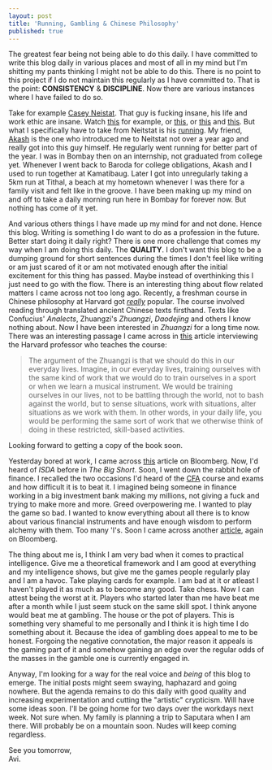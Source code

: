 ```yaml
---
layout: post
title: 'Running, Gambling & Chinese Philosophy'
published: true
---
```

The greatest fear being not being able to do this daily. I have committed to write this blog daily in various places and most of all in my mind but I'm shitting my pants thinking I might not be able to do this. There is no point to this project if I do not maintain this regularly as I have committed to. That is the point: **CONSISTENCY** & **DISCIPLINE**. Now there are various instances where I have failed to do so. 

Take for example [Casey Neistat](https://www.youtube.com/user/caseyneistat). That guy is fucking insane, his life and work ethic are insane. Watch [this](https://www.youtube.com/watch?v=DRe9DBosLD4) for example, or [this](https://www.youtube.com/watch?v=ZexvTZ1sV8U&t=317s), or [this](https://www.youtube.com/watch?v=JSJ_h3eZagU) and [this](https://www.youtube.com/watch?v=OWWUdxYFu2E). But what I specifically have to take from Neitstat is his [running](https://www.youtube.com/watch?v=hjvH9urPM24&t=21s). My friend, [Akash](https://www.instagram.com/aloft_visuals/) is the one who introduced me to Neitstat not over a year ago and really got into this guy himself. He regularly went running for better part of the year. I was in Bombay then on an internship, not graduated from college yet. Whenever I went back to Baroda for college obligations, Akash and I used to run together at Kamatibaug. Later I got into unregularly taking a 5km run at Tithal, a beach at my hometown whenever I was there for a family visit and felt like in the groove. I have been making up my mind on and off to take a daily morning run here in Bombay for forever now. But nothing has come of it yet. 

And various others things I have made up my mind for and not done. Hence this blog. Writing is something I do want to do as a profession in the future. Better start doing it daily right? There is one more challenge that comes my way when I am doing this daily. The **QUALITY**. I don't want this blog to be a dumping ground for short sentences during the times I don't feel like writing or am just scared of it or am not motivated enough after the initial excitement for this thing has passed. Maybe instead of overthinking this I just need to go with the flow. There is an interesting thing about flow related matters I came across not too long ago. Recently, a freshman course in Chinese philosophy at Harvard got [_really_](https://www.theatlantic.com/education/archive/2013/10/why-are-hundreds-of-harvard-students-studying-ancient-chinese-philosophy/280356/) popular. The course involved reading through translated ancient Chinese texts firsthand. Texts like Confucius' _Analects_, Zhuangzi's _Zhuangzi_, _Daodejing_ and others I know nothing about. Now I have been interested in _Zhuangzi_ for a long time now. There was an interesting passage I came across in [this](https://fivebooks.com/best-books/michael-puett-chinese-philosophy/) article interviewing the Harvard professor who teaches the course:

> The argument of the Zhuangzi is that we should do this in our everyday lives. Imagine, in our everyday lives, training ourselves with the same kind of work that we would do to train ourselves in a sport or when we learn a musical instrument. We would be training ourselves in our lives, not to be battling through the world, not to bash against the world, but to sense situations, work with situations, alter situations as we work with them. In other words, in your daily life, you would be performing the same sort of work that we otherwise think of doing in these restricted, skill-based activities.

Looking forward to getting a copy of the book soon.

Yesterday bored at work, I came across [this](https://www.bloomberg.com/news/features/2018-05-03/inside-the-world-s-most-elite-and-secret-traders-club) article on Bloomberg. Now, I'd heard of _ISDA_ before in _The Big Short_. Soon, I went down the rabbit hole of finance. I recalled the two occasions I'd heard of the [CFA](https://www.cfainstitute.org/programs/cfa) course and exams and how difficult it is to beat it. I imagined being someone in finance working in a big investment bank making my millions, not giving a fuck and trying to make more and more. Greed overpowering me. I wanted to play the game so bad. I wanted to know everything about all there is to know about various financial instruments and have enough wisdom to perform alchemy with them. Too many 'I's. Soon I came across another [article](https://www.bloomberg.com/news/features/2018-05-03/the-gambler-who-cracked-the-horse-racing-code), again on Bloomberg.

The thing about me is, I think I am very bad when it comes to practical intelligence. Give me a theoretical framework and I am good at everything and my intelligence shows, but give me the games people regularly play and I am a havoc. Take playing cards for example. I am bad at it or atleast I haven't played it as much as to become any good. Take chess. Now I can attest being the worst at it. Players who started later than me have beat me after a month while I just seem stuck on the same skill spot. I think anyone would beat me at gambling. The house or the pot of players. This is something very shameful to me personally and I think it is high time I do something about it. Because the idea of gambling does appeal to me to be honest. Forgoing the negative connotation, the major reason it appeals is the gaming part of it and somehow gaining an edge over the regular odds of the masses in the gamble one is currently engaged in. 

Anyway, I'm looking for a way for the real voice and _being_ of this blog to emerge. The initial posts might seem swaying, haphazard and going nowhere. But the agenda remains to do this daily with good quality and increasing experimentation and cutting the "artistic" crypticism. Will have some ideas soon. I'll be going home for two days over the workdays next week. Not sure when. My family is planning a trip to Saputara when I am there. Will probably be on a mountain soon. Nudes will keep coming regardless.

See you tomorrow,  
Avi.
